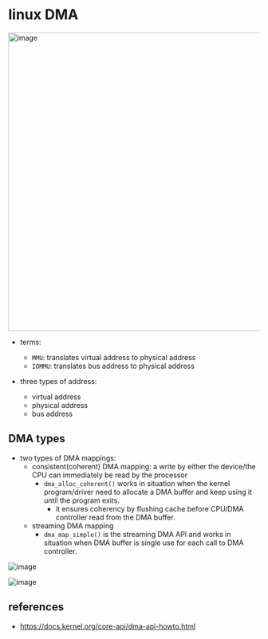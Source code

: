 # linux DMA

<img width="599" alt="image" src="https://github.com/user-attachments/assets/05bde8ca-01bd-42ab-b466-d27536089f98" />

* terms:
    * `MMU`: translates virtual address to physical address
    * `IOMMU`: translates bus address to physical address

* three types of address:
    * virtual address
    * physical address
    * bus address

## DMA types
* two types of DMA mappings:
    * consistent(coherent) DMA mapping: a write by either the device/the CPU can immediately be read by the processor
        * `dma_alloc_coherent()` works in situation when the kernel program/driver need to allocate a DMA buffer and keep using it until the program exits.
            * it ensures coherency by flushing cache before CPU/DMA controller read from the DMA buffer.
    * streaming DMA mapping
        * `dma_map_simple()` is the streaming DMA API and works in situation when DMA buffer is single use for each call to DMA controller.

![image](https://github.com/user-attachments/assets/632b2915-c8f5-4f22-9961-0ff797e74a52)


![image](https://github.com/user-attachments/assets/1d3517ad-64fc-4efd-99d1-521ca50c46a7)


## references
* https://docs.kernel.org/core-api/dma-api-howto.html
